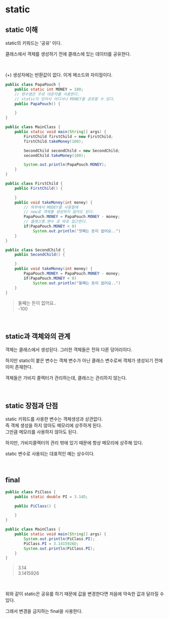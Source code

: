 # static

## static 이해

static의 키워드는 '공유' 이다.

클래스에서 객체를 생성하기 전에 클래스에 있는 데이터를 공유한다.

<br>

(+) 생성자에는 반환값이 없다. 이게 메소드와 차이점이다.

```java
public class PapaPouch {
    public static int MONEY = 100;
    // 변수명은 주로 대문자를 사용한다.
    // static이 있어서 어디서나 MONEY를 공유할 수 있다.
    public PapaPouch() {

    }
}

```

```java
public class MainClass {
    public static void main(String[] args) {
        FirstChild firstChild = new FirstChild;
        firstChild.takeMoney(100);

        SecondChild secondChild = new SecondChild;
        secondChild.takeMoney(100);

        System.out.println(PapaPouch.MONEY);
    }
}
```

```java
public class FirstChild {
    public FirstChild() {

    }
    public void takeMoney(int money) {
        // 외부에서 MODEY를 사용할때
        // new로 객체를 생성하지 않아도 된다.
        PapaPouch.MONEY = PapaPouch.MONEY - money;
        // 클래스명.변수 로 바로 접근한다.
        if(PapaPouch.MONEY < 0)
            System.out.println("첫째는 돈이 없어요..")
    }
}
```

```java
public class SecondChild {
    public SecondChild() {

    }
    public void takeMoney(int money) {
        PapaPouch.MONEY = PapaPouch.MONEY - money;
        if(PapaPouch.MONEY < 0)
            System.out.println("둘째는 돈이 없어요..")
    }
}
```

> 둘째는 돈이 없어요.. <br>
> -100

<br>

## static과 객체와의 관계

객체는 클래스에서 생성된다. 그러한 객체들은 전혀 다른 덩어리이다.

하지만 static이 붙은 변수는 객체 변수가 아닌 클래스 변수로써 객체가 생성되기 전에 이미 존재한다.

객체들은 가비지 콜렉터가 관리하는데, 클래스는 관리하지 않는다.

<br>

## static 장점과 단점

static 키워드를 사용한 변수는 객체생성과 상관없다.<br>
즉 객체 생성을 하지 않아도 메모리에 상주하게 된다.<br>
그만큼 메모리를 사용하지 않아도 된다.

하지만, 가비지콜렉터의 관리 밖에 있기 때문에 항상 메모리에 상주해 있다.

static 변수로 사용되는 대표적인 예는 상수이다.

<br>

## final

```java
public class PiClass {
    public static double PI = 3.14D;

    public PiClass() {

    }
}
```

```java
public class MainClass {
    public static void main(String[] args) {
        System.out.println(PiClass.PI);
        PiClass.PI = 3.1415926D;
        System.out.println(PiClass.PI);
    }
}
```

> 3.14 <br>
> 3.1415926

<br>

위와 같이 static은 공유를 하기 때문에 값을 변경한다면 처음에 약속한 값과 달라질 수 있다.

그래서 변경을 금지하는 final을 사용한다.
